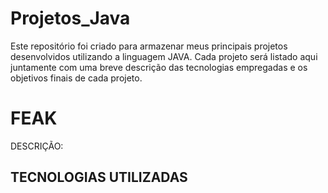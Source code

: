 # Projetos_Java 
Este repositório foi criado para armazenar meus principais projetos desenvolvidos utilizando a linguagem JAVA. Cada projeto será listado aqui juntamente com uma breve descrição das tecnologias empregadas e os objetivos finais de cada projeto.

# FEAK
DESCRIÇÃO: 

TECNOLOGIAS UTILIZADAS
- 






